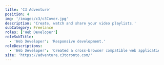 ```yaml
---
title: 'C3 Adventure'
position: 4
img: '/images/c3/c3Cover.jpg'
description: 'Create, watch and share your video playlists.'
subCategory: Freelance
roles: ['Web Developer']
roleSubTitle:
  - 'Web Developer': 'Responsive development.'
roleDescriptions:
  - 'Web Developer': 'Created a cross-browser compatible web application that successfully hosted a 1000 users for an event.'
site: 'https://adventure.c3toronto.com/'
---
```

